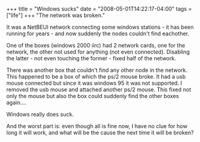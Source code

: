 +++
title = "Windows sucks"
date = "2008-05-01T14:22:17-04:00"
tags = ["life"]
+++
"The network was broken."</p>

<p>It was a NetBEUI network connecting some windows stations - it has been running for years - and now suddenly the nodes couldn't find eachother.<br />

One of the boxes (windows 2000 iirc) had 2 network cards, one for the network, the other not used for anything (not even connected).  Disabling the latter - not even touching the former - fixed half of the network.</p>

<p>There was another box that couldn't find any other node in the network.  This happened to be a box of which the ps/2 mouse broke.  It had a usb mouse connected but since it was windows 95 it was not supported.  I removed the usb mouse and attached another ps/2 mouse.  This fixed not only the mouse but also the box could suddenly find the other boxes again....</p>

<p>Windows really does suck.</p>

<p>And the worst part is: even though all is fine now, I have no clue for how long it will work, and what will be the cause the next time it will be broken?</p>
